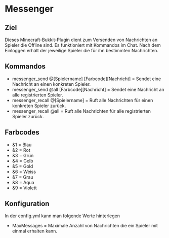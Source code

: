 Messenger
=========

Ziel
----

Dieses Minecraft-Bukkit-Plugin dient zum Versenden von Nachrichten an Spieler die Offline sind. 
Es funktioniert mit Kommandos im Chat. Nach dem Einloggen erhält der jeweilige Spieler die für ihn bestimmten
Nachrichten.

Kommandos
---------

* messenger_send @[Spielername] [Farbcode][Nachricht] = Sendet eine Nachricht an einen konkreten Spieler.
* messenger_send @all [Farbcode][Nachricht]           = Sendet eine Nachricht an alle registrierten Spieler.
* messenger_recall @[Spielername]                     = Ruft alle Nachrichten für einen konkreten Spieler zurück.
* messenger_recall @all                               = Ruft alle Nachrichten für alle registrierten Spieler zurück.

Farbcodes
---------
* &1 = Blau
* &2 = Rot
* &3 = Grün
* &4 = Gelb
* &5 = Gold
* &6 = Weiss
* &7 = Grau
* &8 = Aqua
* &9 = Violett

Konfiguration
-------------
In der config.yml kann man folgende Werte hinterlegen
* MaxMessages = Maximale Anzahl von Nachrichten die ein Spieler mit einmal erhalten kann.


